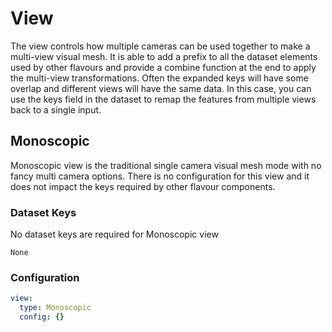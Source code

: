 # View
The view controls how multiple cameras can be used together to make a multi-view visual mesh.
It is able to add a prefix to all the dataset elements used by other flavours and provide a combine function at the end to apply the multi-view transformations.
Often the expanded keys will have some overlap and different views will have the same data.
In this case, you can use the keys field in the dataset to remap the features from multiple views back to a single input.

## Monoscopic
Monoscopic view is the traditional single camera visual mesh mode with no fancy multi camera options.
There is no configuration for this view and it does not impact the keys required by other flavour components.

### Dataset Keys
No dataset keys are required for Monoscopic view
```
None
```

### Configuration
```yaml
view:
  type: Monoscopic
  config: {}
```
